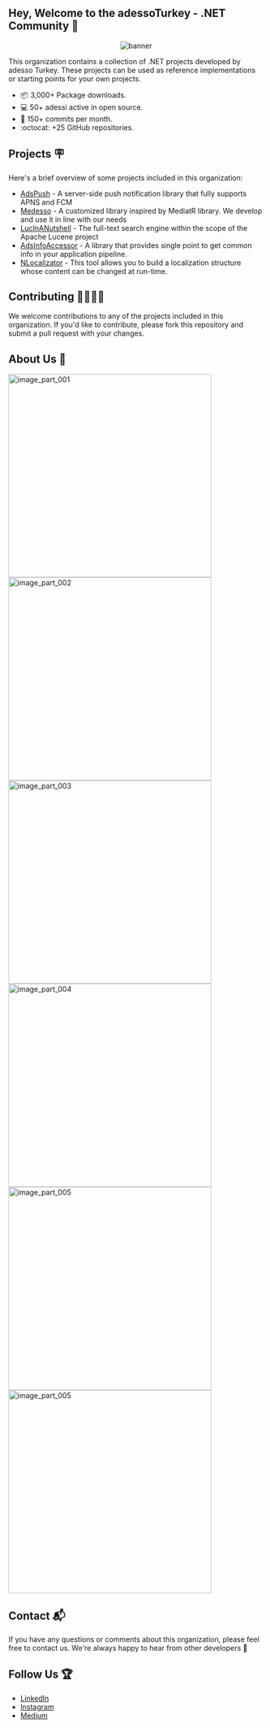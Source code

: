 ## Hey, Welcome to the adessoTurkey - .NET Community 👋 
<p align="center">
  <img src="https://user-images.githubusercontent.com/8998960/234146468-95324db9-fb27-4274-a0f0-b61c4af1af84.png" alt="banner"/>
</p>

This organization contains a collection of .NET projects developed by adesso Turkey. These projects can be used as reference implementations or starting points for your own projects.

* :package: 3,000+ Package downloads. 
* :computer: 50+ adessi active in open source. 
* :office: 150+ commits per month.
* :octocat: +25 GitHub repositories.

## Projects 🪧
Here's a brief overview of some projects included in this organization:
- [AdsPush](https://github.com/adessoTurkey-dotNET/AdsPush) - A server-side push notification library that fully supports APNS and FCM
- [Medesso](https://github.com/adessoTurkey-dotNET/Medesso) - A customized library inspired by MediatR library. We develop and use it in line with our needs
- [LucInANutshell](https://github.com/adessoTurkey-dotNET/LucInANutshell) - The full-text search engine within the scope of the Apache Lucene project
- [AdsInfoAccessor](https://github.com/adessoTurkey-dotNET/AdsInfoAccessor) - A library that provides single point to get common info in your application pipeline.
- [NLocalizator](https://github.com/adessoTurkey-dotNET/NLocalizator) - This tool allows you to build a localization structure whose content can be changed at run-time.

## Contributing 👩‍💻🧑‍💻
We welcome contributions to any of the projects included in this organization. If you'd like to contribute, please fork this repository and submit a pull request with your changes. 

## About Us 🧐
<div>
  <img alt="image_part_001" src="https://user-images.githubusercontent.com/8998960/234134728-3104730e-0454-4455-99fd-0a4bb301a733.jpg" width="400px" /> 
  <img alt="image_part_002" src="https://user-images.githubusercontent.com/8998960/234134453-ea9c6c3d-b9c6-4a2e-bc68-535d9b0ff5e1.jpg" width="400px" /> 
  <img alt="image_part_003" src="https://user-images.githubusercontent.com/8998960/234134460-a7459c9a-12b7-4ab0-9666-c64bbf37cbb7.jpg" width="400px" /> 
  <img alt="image_part_004" src="https://user-images.githubusercontent.com/8998960/234134472-06fc31a7-2cf7-4597-8103-b4c1b8c90b1e.jpg" width="400px" /> 
  <img alt="image_part_005" src="https://user-images.githubusercontent.com/8998960/234134476-7f349438-06ba-4246-809c-489cf7c75278.jpg" width="400px" />
  <img alt="image_part_005" src="https://user-images.githubusercontent.com/8998960/234134788-3af1bed8-fef0-49d9-9964-b2503c071d27.jpg" width="400px" />
<div/>

## Contact 📬
If you have any questions or comments about this organization, please feel free to contact us. 
We're always happy to hear from other developers 🎉
  
## Follow Us 🏆
- [LinkedIn](https://www.linkedin.com/company/adessoturkey) 
- [Instagram](https://www.instagram.com/adessoturkey/)
- [Medium](https://medium.com/adessoturkey)
